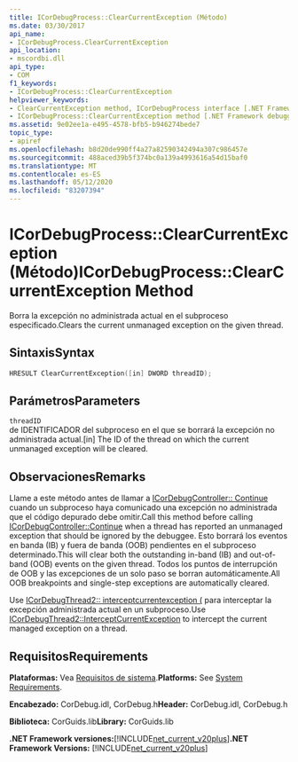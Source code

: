```yaml
---
title: ICorDebugProcess::ClearCurrentException (Método)
ms.date: 03/30/2017
api_name:
- ICorDebugProcess.ClearCurrentException
api_location:
- mscordbi.dll
api_type:
- COM
f1_keywords:
- ICorDebugProcess::ClearCurrentException
helpviewer_keywords:
- ClearCurrentException method, ICorDebugProcess interface [.NET Framework debugging]
- ICorDebugProcess::ClearCurrentException method [.NET Framework debugging]
ms.assetid: 9e02ee1a-e495-4578-bfb5-b946274bede7
topic_type:
- apiref
ms.openlocfilehash: b8d20de990ff4a27a82590342494a307c986457e
ms.sourcegitcommit: 488aced39b5f374bc0a139a4993616a54d15baf0
ms.translationtype: MT
ms.contentlocale: es-ES
ms.lasthandoff: 05/12/2020
ms.locfileid: "83207394"
---
```

# <a name="icordebugprocessclearcurrentexception-method"></a><span data-ttu-id="317cb-102">ICorDebugProcess::ClearCurrentException (Método)</span><span class="sxs-lookup"><span data-stu-id="317cb-102">ICorDebugProcess::ClearCurrentException Method</span></span>
<span data-ttu-id="317cb-103">Borra la excepción no administrada actual en el subproceso especificado.</span><span class="sxs-lookup"><span data-stu-id="317cb-103">Clears the current unmanaged exception on the given thread.</span></span>  
  
## <a name="syntax"></a><span data-ttu-id="317cb-104">Sintaxis</span><span class="sxs-lookup"><span data-stu-id="317cb-104">Syntax</span></span>  
  
```cpp  
HRESULT ClearCurrentException([in] DWORD threadID);  
```  
  
## <a name="parameters"></a><span data-ttu-id="317cb-105">Parámetros</span><span class="sxs-lookup"><span data-stu-id="317cb-105">Parameters</span></span>  
 `threadID`  
 <span data-ttu-id="317cb-106">de IDENTIFICADOR del subproceso en el que se borrará la excepción no administrada actual.</span><span class="sxs-lookup"><span data-stu-id="317cb-106">[in] The ID of the thread on which the current unmanaged exception will be cleared.</span></span>  
  
## <a name="remarks"></a><span data-ttu-id="317cb-107">Observaciones</span><span class="sxs-lookup"><span data-stu-id="317cb-107">Remarks</span></span>  
 <span data-ttu-id="317cb-108">Llame a este método antes de llamar a [ICorDebugController:: Continue](icordebugcontroller-continue-method.md) cuando un subproceso haya comunicado una excepción no administrada que el código depurado debe omitir.</span><span class="sxs-lookup"><span data-stu-id="317cb-108">Call this method before calling [ICorDebugController::Continue](icordebugcontroller-continue-method.md) when a thread has reported an unmanaged exception that should be ignored by the debuggee.</span></span> <span data-ttu-id="317cb-109">Esto borrará los eventos en banda (IB) y fuera de banda (OOB) pendientes en el subproceso determinado.</span><span class="sxs-lookup"><span data-stu-id="317cb-109">This will clear both the outstanding in-band (IB) and out-of-band (OOB) events on the given thread.</span></span> <span data-ttu-id="317cb-110">Todos los puntos de interrupción de OOB y las excepciones de un solo paso se borran automáticamente.</span><span class="sxs-lookup"><span data-stu-id="317cb-110">All OOB breakpoints and single-step exceptions are automatically cleared.</span></span>  
  
 <span data-ttu-id="317cb-111">Use [ICorDebugThread2:: interceptcurrentexception (](icordebugthread2-interceptcurrentexception-method.md) para interceptar la excepción administrada actual en un subproceso.</span><span class="sxs-lookup"><span data-stu-id="317cb-111">Use [ICorDebugThread2::InterceptCurrentException](icordebugthread2-interceptcurrentexception-method.md) to intercept the current managed exception on a thread.</span></span>  
  
## <a name="requirements"></a><span data-ttu-id="317cb-112">Requisitos</span><span class="sxs-lookup"><span data-stu-id="317cb-112">Requirements</span></span>  
 <span data-ttu-id="317cb-113">**Plataformas:** Vea [Requisitos de sistema](../../get-started/system-requirements.md).</span><span class="sxs-lookup"><span data-stu-id="317cb-113">**Platforms:** See [System Requirements](../../get-started/system-requirements.md).</span></span>  
  
 <span data-ttu-id="317cb-114">**Encabezado:** CorDebug.idl, CorDebug.h</span><span class="sxs-lookup"><span data-stu-id="317cb-114">**Header:** CorDebug.idl, CorDebug.h</span></span>  
  
 <span data-ttu-id="317cb-115">**Biblioteca:** CorGuids.lib</span><span class="sxs-lookup"><span data-stu-id="317cb-115">**Library:** CorGuids.lib</span></span>  
  
 <span data-ttu-id="317cb-116">**.NET Framework versiones:**[!INCLUDE[net_current_v20plus](../../../../includes/net-current-v20plus-md.md)]</span><span class="sxs-lookup"><span data-stu-id="317cb-116">**.NET Framework Versions:** [!INCLUDE[net_current_v20plus](../../../../includes/net-current-v20plus-md.md)]</span></span>
